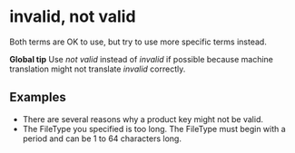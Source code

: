 # invalid, not valid

Both terms are OK to use, but try to use more specific terms instead.

**Global tip** Use *not valid* instead of *invalid* if possible because machine translation might not translate *invalid* correctly.

## Examples

- There are several reasons why a product key might not be valid.  
- The FileType you specified is too long. The FileType must begin with a period and can be 1 to 64 characters long.
